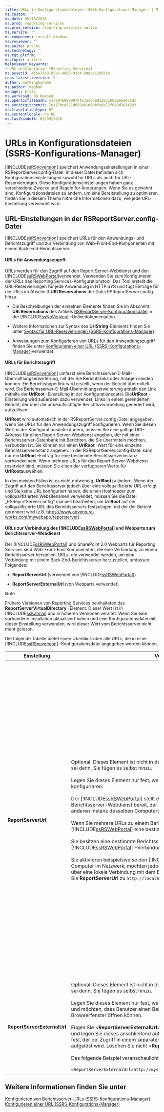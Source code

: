 ```yaml
---
title: URLs in Konfigurationsdateien (SSRS-Konfigurations-Manager) | Microsoft-Dokumentation
ms.custom: ''
ms.date: 05/18/2016
ms.prod: reporting-services
ms.prod_service: reporting-services-native
ms.service: ''
ms.component: install-windows
ms.reviewer: ''
ms.suite: pro-bi
ms.technology: ''
ms.tgt_pltfrm: ''
ms.topic: article
helpviewer_keywords:
- URL configuration [Reporting Services]
ms.assetid: 4f5e7fe0-b5b1-4665-93d4-80dce12d6b14
caps.latest.revision: 9
author: markingmyname
ms.author: maghan
manager: kfile
ms.workload: On Demand
ms.openlocfilehash: 5172946097907df635c6ce812bcc68b2eba471dc
ms.sourcegitcommit: 7e117bca721d008ab106bbfede72f649d3634993
ms.translationtype: HT
ms.contentlocale: de-DE
ms.lasthandoff: 01/09/2018
---
```

# <a name="urls-in-configuration-files--ssrs-configuration-manager"></a>URLs in Konfigurationsdateien (SSRS-Konfigurations-Manager)
  [!INCLUDE[ssRSnoversion](../../includes/ssrsnoversion-md.md)] speichert Anwendungseinstellungen in einer RSReportServer.config-Datei. In dieser Datei befinden sich Konfigurationseinstellungen sowohl für URLs als auch für URL-Reservierungen. Diese Konfigurationseinstellungen haben ganz verschiedene Zwecke und Regeln für Änderungen. Wenn Sie es gewohnt sind, Konfigurationsdateien zu ändern, um eine Bereitstellung zu optimieren, finden Sie in diesem Thema hilfreiche Informationen dazu, wie jede URL-Einstellung verwendet wird.  
  
## <a name="url-settings-in-rsreportserverconfig-file"></a>URL-Einstellungen in der RSReportServer.config-Datei  
 [!INCLUDE[ssRSnoversion](../../includes/ssrsnoversion-md.md)] speichert URLs für den Anwendungs- und Berichtszugriff und zur Verbindung von Web-Front-End-Komponenten mit einem Back-End-Berichtsserver.  
  
#### <a name="urls-for-application-access"></a>URLs für Anwendungszugriff  
 URLs werden für den Zugriff auf den Report Server-Webdienst und den [!INCLUDE[ssRSWebPortal](../../includes/ssrswebportal.md)]verwendet. Verwenden Sie zum Konfigurieren der URLs das Reporting Services-Konfigurationstool. Das Tool erstellt die URL-Reservierungen für jede Anwendung in HTTP.SYS und fügt Einträge für die URLs im Abschnitt **URLReservations** der Datei RSReportServer.config hinzu.  
  
-   Die Beschreibungen der einzelnen Elemente finden Sie im Abschnitt **URLReservations** des Artikels [RSReportServer-Konfigurationsdatei](../../reporting-services/report-server/rsreportserver-config-configuration-file.md) in der [!INCLUDE[ssNoVersion](../../includes/ssnoversion-md.md)] -Onlinedokumentation.  
  
-   Weitere Informationen zur Syntax des **UrlString**-Elements finden Sie unter [Syntax für URL-Reservierungen (SSRS-Konfigurations-Manager)](../../reporting-services/install-windows/url-reservation-syntax-ssrs-configuration-manager.md).  
  
-   Anweisungen zum Konfigurieren von URLs für den Anwendungszugriff finden Sie unter [Konfigurieren einer URL &#40;SSRS-Konfigurations-Manager&#41;](../../reporting-services/install-windows/configure-a-url-ssrs-configuration-manager.md)verwendet.  
  
#### <a name="urls-for-report-access"></a>URLs für Berichtszugriff  
 [!INCLUDE[ssRSnoversion](../../includes/ssrsnoversion-md.md)] umfasst eine Berichtsserver-E-Mail-Übermittlungserweiterung, mit der Sie Berichtslinks oder Anlagen senden können. Ein Berichtshyperlink wird erstellt, wenn der Bericht übermittelt wird. Die Berichtsserver-E-Mail-Übermittlungserweiterung erstellt den Link mithilfe der **UrlRoot** -Einstellung in der Konfigurationsdatei. Die**UrlRoot** -Einstellung wird außerdem dazu verwendet, Links in einem gerenderten Bericht, der über die unbeaufsichtigte Berichtsverarbeitung generiert wird, aufzulösen.  
  
 **UrlRoot** wird automatisch in der RSReportServer.config-Datei angegeben, wenn Sie URLs für den Anwendungszugriff konfigurieren. Wenn Sie diesen Wert in der Konfigurationsdatei ändern, müssen Sie eine gültige URL-Adresse für einen Report Server-Webdienst angeben, der mit einer Berichtsserver-Datenbank mit Berichten, die Sie übermitteln möchten, verbunden ist. Sie können nur einen **UrlRoot** -Wert für eine einzelne Berichtsserverinstanz angeben. In der RSReportServer.config-Datei kann nur ein **UrlRoot** -Eintrag für eine bestimmte Berichtsserverinstanz vorhanden sein. Wenn mehrere URLs für den Report Server-Webdienst reserviert sind, müssen Sie einen der verfügbaren Werte für **UrlRoot**auswählen.  
  
 In den meisten Fällen ist es nicht notwendig, **UrlRoot**zu ändern. Wenn der Zugriff auf den Berichtsserver jedoch über eine vollqualifizierte URL erfolgt und Sie keine URL konfiguriert haben, die einen Hostheader zum vollqualifizierten Websitenamen verwendet, müssen Sie die Datei „RSReportServer.config“ manuell bearbeiten, um **UrlRoot** auf die vollqualifizierte URL des Berichtsservers festzulegen, mit der der Bericht gerendert wird (z.B. https://www.adventure-works.com/mywebapp/reportserver).  
  
#### <a name="urls-connecting-the-includessrswebportalincludesssrswebportalmd-and-web-parts-to-the-report-server-web-service"></a>URLs zur Verbindung des [!INCLUDE[ssRSWebPortal](../../includes/ssrswebportal.md)] und Webparts zum Berichtsserver-Webdienst  
 Der [!INCLUDE[ssRSWebPortal](../../includes/ssrswebportal.md)] und SharePoint 2.0 Webparts für Reporting Services sind Web-Front-End-Komponenten, die eine Verbindung zu einem Berichtsserver herstellen. URLs, die verwendet werden, um eine Verbindung mit einem Back-End-Berichtsserver herzustellen, umfassen Folgendes:  
  
-   **ReportServerUrl** (verwendet von [!INCLUDE[ssRSWebPortal](../../includes/ssrswebportal.md)])  
  
-   **ReportServerExternalUrl** (von Webparts verwendet)  
  
> [!NOTE]  
>  Frühere Versionen von Reporting Services beinhalteten das **ReportServerVirtualDirectory** -Element. Dieser Wert ist in [!INCLUDE[ssKatmai](../../includes/sskatmai-md.md)] und in höheren Versionen veraltet. Wenn Sie eine vorhandene Installation aktualisiert haben und eine Konfigurationsdatei mit dieser Einstellung verwenden, wird dieser Wert vom Berichtsserver nicht mehr gelesen.  
  
 Die folgende Tabelle bietet einen Überblick über alle URLs, die in einer [!INCLUDE[ssRSnoversion](../../includes/ssrsnoversion-md.md)] -Konfigurationsdatei angegeben werden können.  
  
|Einstellung|Verwendung|Description|  
|-------------|-----------|-----------------|  
|**ReportServerUrl**|Optional. Dieses Element ist nicht in der RSReportServer.config-Datei enthalten, es sei denn, Sie fügen es selbst hinzu.<br /><br /> Legen Sie dieses Element nur fest, wenn Sie eines der folgenden Szenarios konfigurieren:<br /><br /> Der [!INCLUDE[ssRSWebPortal](../../includes/ssrswebportal.md)] stellt einen Web-Front-End-Zugriff auf einen Berichtsserver-Webdienst bereit, der auf einem anderen Computer oder einer anderen Instanz desselben Computers ausgeführt wird.<br /><br /> Wenn Sie mehrere URLs zu einem Berichtsserver haben und der [!INCLUDE[ssRSWebPortal](../../includes/ssrswebportal.md)] eine bestimmte URL verwenden soll.<br /><br /> Sie besitzen eine bestimmte Berichtsserver-URL, die für alle [!INCLUDE[ssRSWebPortal](../../includes/ssrswebportal.md)] -Verbindungen verwendet werden soll.<br /><br /> Sie aktivieren beispielsweise den [!INCLUDE[ssRSWebPortal](../../includes/ssrswebportal.md)] -Zugriff für alle Computer im Netzwerk, möchten jedoch, dass sich der [!INCLUDE[ssRSWebPortal](../../includes/ssrswebportal.md)] über eine lokale Verbindung mit dem Berichtsserver verbindet. In diesem Fall könnten Sie **ReportServerUrl** zu `http://localhost/reportserver` konfigurieren.|Dieser Wert gibt eine URL zum Berichtsserver-Webdienst an. Dieser Wert wird von der [!INCLUDE[ssRSWebPortal](../../includes/ssrswebportal.md)] -Anwendung beim Start gelesen. Wenn dieser Wert festgelegt ist, stellt der [!INCLUDE[ssRSWebPortal](../../includes/ssrswebportal.md)] eine Verbindung zu dem in der URL angegebenen Berichtsserver her.<br /><br /> Der [!INCLUDE[ssRSWebPortal](../../includes/ssrswebportal.md)] stellt standardmäßig einen Web-Front-End-Zugriff auf den Berichtsserver-Webdienst bereit, der innerhalb derselben Berichtsserver-Instanz ausgeführt wird wie der [!INCLUDE[ssRSWebPortal](../../includes/ssrswebportal.md)]. Wenn Sie den [!INCLUDE[ssRSWebPortal](../../includes/ssrswebportal.md)] jedoch mit einem Berichtsserver-Webdienst verwenden möchten, der zu einer anderen Instanz gehört oder in einer Instanz auf einem anderen Computer ausgeführt wird, können Sie diese URL zur Weiterleitung des [!INCLUDE[ssRSWebPortal](../../includes/ssrswebportal.md)] festlegen, sodass dieser eine Verbindung mit dem externen Berichtsserver-Webdienst herstellt.<br /><br /> Wenn ein SSL-Zertifikat (Secure Sockets Layer) auf dem Berichtsserver installiert ist, mit dem Sie eine Verbindung herstellen, muss der Wert von **ReportServerUrl** dem Namen des Servers entsprechen, der für das Zertifikat registriert ist. Wenn Sie die Fehlermeldung „Die zugrunde liegende Verbindung wurde geschlossen: Für den geschützten SSL/TLS-Kanal konnte keine Vertrauensstellung hergestellt werden“ erhalten, legen Sie **ReportServerUrl** auf den vollqualifizierten Domänennamen des Servers fest, für den das Zertifikat ausgestellt wurde. Wenn das Zertifikat beispielsweise für **https://adventure-works.com.onlinesales**registriert ist, lautet die URL des Berichtsservers **https://adventure-works.com.onlinesales/reportserver**.|  
|**ReportServerExternalUrl**|Optional. Dieses Element ist nicht in der RSReportServer.config-Datei enthalten, es sei denn, Sie fügen es selbst hinzu.<br /><br /> Legen Sie dieses Element nur fest, wenn Sie SharePoint 2.0 Webparts verwenden und möchten, dass Benutzer einen Bericht abrufen und in einem neuen Browserfenster öffnen können.<br /><br /> Fügen Sie \<**ReportServerExternalUrl**> unter dem \<**ReportServerUrl**>-Element hinzu, und legen Sie dieses anschließend auf einen vollqualifizierten Berichtsservernamen fest, der bei Zugriff in einem separaten Browserfenster in eine Berichtsserver-Instanz aufgelöst wird. Löschen Sie nicht \<**ReportServerUrl**>.<br /><br /> Das folgende Beispiel veranschaulicht die Syntax:<br /><br /> `<ReportServerExternalUrl>http://myserver/reportserver</ReportServerExternalUrl>`|Dieser Wert wird von SharePoint 2.0 Webparts verwendet.<br /><br /> In früheren Versionen wurde empfohlen, diesen Wert festzulegen, um den Berichts-Generator auf einem mit dem Internet verbundenen Berichtsserver bereitzustellen. Dies ist ein ungeprüftes Bereitstellungsszenario. Wenn Sie diese Einstellung in der Vergangenheit verwendet haben, um den Zugriff auf den Berichts-Generator aus dem Internet zu unterstützen, sollten Sie sich eine Alternative überlegen.|  
  
## <a name="see-also"></a>Weitere Informationen finden Sie unter  
 [Konfigurieren von Berichtsserver-URLs &#40;SSRS-Konfigurations-Manager&#41;](../../reporting-services/install-windows/configure-report-server-urls-ssrs-configuration-manager.md)   
 [Konfigurieren einer URL &#40;SSRS-Konfigurations-Manager&#41;](../../reporting-services/install-windows/configure-a-url-ssrs-configuration-manager.md)
